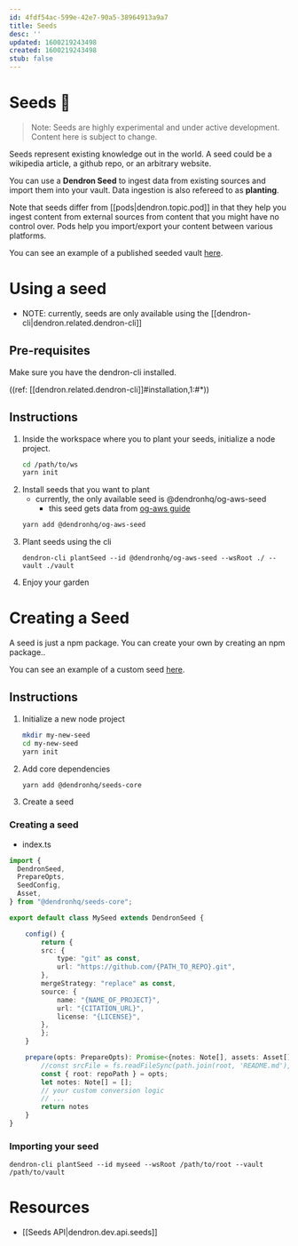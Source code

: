 ```yaml
---
id: 4fdf54ac-599e-42e7-90a5-38964913a9a7
title: Seeds
desc: ''
updated: 1600219243498
created: 1600219243498
stub: false
---
```


# Seeds 🚧

> Note: Seeds are highly experimental and under active development. Content here is subject to change.

Seeds represent existing knowledge out in the world. A seed could be a wikipedia article, a github repo, or an arbitrary website. 


You can use a **Dendron Seed** to ingest data from existing sources and import them into your vault. Data ingestion is also refereed to as **planting**.

Note that seeds differ from [[pods|dendron.topic.pod]] in that they help you ingest content from external sources from content that you might have no control over. Pods help you import/export your content between various platforms.

You can see an example of a published seeded vault [here](https://aws.dendron.so/).

# Using a seed

- NOTE: currently, seeds are only available using the [[dendron-cli|dendron.related.dendron-cli]]

## Pre-requisites

Make sure you have the dendron-cli installed.

((ref: [[dendron.related.dendron-cli]]#installation,1:#*))

## Instructions
1. Inside the workspace where you to plant your seeds, initialize a node project.
    ```sh
    cd /path/to/ws
    yarn init
    ```
1. Install seeds that you want to plant
    - currently, the only available seed is @dendronhq/og-aws-seed
        - this seed gets data from [og-aws guide](https://github.com/open-guides/og-aws)
    ```sh
    yarn add @dendronhq/og-aws-seed
    ```
1. Plant seeds using the cli
    ```
    dendron-cli plantSeed --id @dendronhq/og-aws-seed --wsRoot ./ --vault ./vault
    ```
1. Enjoy your garden

# Creating a Seed

A seed is just a npm package. You can create your own by creating an npm package..

You can see an example of a custom seed [here](https://github.com/dendronhq/seeds.aws/tree/master/packages/og-aws-seed).

## Instructions
1. Initialize a new node project
    ```sh
    mkdir my-new-seed
    cd my-new-seed
    yarn init
    ```
1. Add core dependencies
    ```sh
    yarn add @dendronhq/seeds-core
    ```
1. Create a seed

### Creating a seed


- index.ts
```ts
import {
  DendronSeed,
  PrepareOpts,
  SeedConfig,
  Asset,
} from "@dendronhq/seeds-core";

export default class MySeed extends DendronSeed {

    config() {
        return {
        src: {
            type: "git" as const,
            url: "https://github.com/{PATH_TO_REPO}.git",
        },
        mergeStrategy: "replace" as const,
        source: {
            name: "{NAME_OF_PROJECT}",
            url: "{CITATION_URL}",
            license: "{LICENSE}",
        },
        };
    }

    prepare(opts: PrepareOpts): Promise<{notes: Note[], assets: Asset[]}> {
        //const srcFile = fs.readFileSync(path.join(root, 'README.md'), { encoding: "utf8" });
        const { root: repoPath } = opts;
        let notes: Note[] = [];
        // your custom conversion logic
        // ...
        return notes
    }
}
```

### Importing your seed

```
dendron-cli plantSeed --id myseed --wsRoot /path/to/root --vault /path/to/vault
```

# Resources
- [[Seeds API|dendron.dev.api.seeds]]